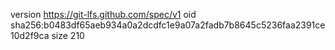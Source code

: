 version https://git-lfs.github.com/spec/v1
oid sha256:b0483df65aeb934a0a2dcdfc1e9a07a2fadb7b8645c5236faa2391ce10d2f9ca
size 210
